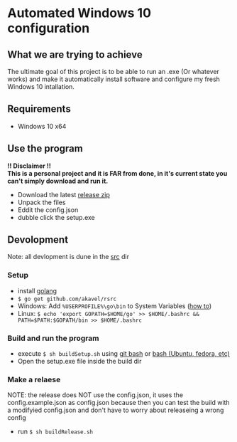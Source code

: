 # Automated Windows 10 configuration

## What we are trying to achieve
The ultimate goal of this project is to be able to run an .exe (Or whatever works) and make it automatically install software and configure my fresh Windows 10 intallation.

## Requirements
- Windows 10 x64

## Use the program
**!! Disclaimer !!**  
**This is a personal project and it is FAR from done, in it's current state you can't simply download and run it.**
- Download the latest [release zip](https://github.com/dennis1248/Automated-Windows-10-configuration/releases)
- Unpack the files
- Eddit the config.json
- dubble click the setup.exe

## Devolopment
Note: all devlopment is dune in the [src](./src) dir  
### Setup
- install [golang](https://golang.org/dl/)
- `$ go get github.com/akavel/rsrc`
- Windows: Add `%USERPROFILE%\go\bin` to System Variables ([how to](https://www.java.com/en/download/help/path.xml))
- Linux: `$ echo 'export GOPATH=$HOME/go' >> $HOME/.bashrc && PATH=$PATH:$GOPATH/bin >> $HOME/.bashrc`
### Build and run the program
- execute `$ sh buildSetup.sh` using [git bash](https://git-scm.com/downloads) or [bash (Ubuntu, fedora, etc)](https://docs.microsoft.com/en-us/windows/wsl/install-win10)
- Open the setup.exe file inside the build dir
### Make a relaese
NOTE: the release does NOT use the config.json, it uses the config.example.json as config.json because then you can test the build with a modifyied config.json and don't have to worry about releaseing a wrong config 
- run `$ sh buildRelease.sh`
